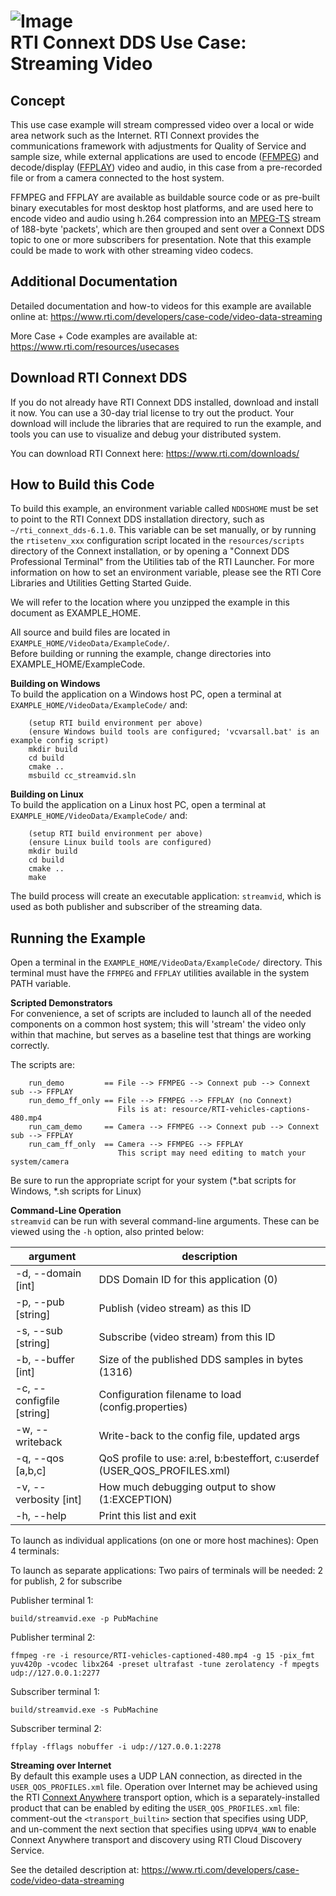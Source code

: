 ![Image](https://www.rti.com/hubfs/RTI_Oct2016/Images/rti-logounit.png)  
 RTI Connext DDS Use Case:  
 Streaming Video
==========================================

Concept
-------
This use case example will stream compressed video over a local or wide area network
such as the Internet.  RTI Connext provides the communications framework with adjustments
for Quality of Service and sample size, while external applications are used to 
encode ([FFMPEG](https://www.ffmpeg.org/)) and decode/display ([FFPLAY](https://www.ffmpeg.org/)) 
video and audio, in this case from a pre-recorded file or from a camera connected to the host system.  


FFMPEG and FFPLAY are available as buildable source code or as pre-built binary executables for 
most desktop host platforms, and are used here to encode video and audio using h.264 compression 
into an [MPEG-TS](https://en.wikipedia.org/wiki/MPEG_transport_stream) stream of 188-byte 'packets', 
which are then grouped and sent over a Connext DDS topic to one or more subscribers for presentation.
Note that this example could be made to work with other streaming video codecs.  


Additional Documentation
------------------------
Detailed documentation and how-to videos for this example are available online at:
  https://www.rti.com/developers/case-code/video-data-streaming

More Case + Code examples are available at:
  https://www.rti.com/resources/usecases



Download RTI Connext DDS
------------------------
If you do not already have RTI Connext DDS installed, download and install it
now. You can use a 30-day trial license to try out the product. Your download
will include the libraries that are required to run the example, and tools you
can use to visualize and debug your distributed system.

You can download RTI Connext here: https://www.rti.com/downloads/


How to Build this Code
----------------------
To build this example, an environment variable called `NDDSHOME`
must be set to point to the RTI Connext DDS installation directory, such as
`~/rti_connext_dds-6.1.0`.   This variable can be set manually, or by running
the `rtisetenv_xxx` configuration script located in the `resources/scripts` 
directory of the Connext installation, or by opening a "Connext DDS Professional 
Terminal" from the Utilities tab of the RTI Launcher. 
For more information on how to set an environment variable, please see the RTI
Core Libraries and Utilities Getting Started Guide.


We will refer to the location where you unzipped the example in this document
as EXAMPLE_HOME.  

All source and build files are located in `EXAMPLE_HOME/VideoData/ExampleCode/`.  
Before building or running the example, change directories into EXAMPLE_HOME/ExampleCode.

**Building on Windows**  
To build the application on a Windows host PC, open a terminal at `EXAMPLE_HOME/VideoData/ExampleCode/` and:
````
    (setup RTI build environment per above)
    (ensure Windows build tools are configured; 'vcvarsall.bat' is an example config script)
    mkdir build
    cd build
    cmake ..
    msbuild cc_streamvid.sln
````


**Building on Linux**  
To build the application on a Linux host PC, open a terminal at `EXAMPLE_HOME/VideoData/ExampleCode/` and:
````
    (setup RTI build environment per above)
    (ensure Linux build tools are configured)
    mkdir build
    cd build
    cmake ..
    make
````

The build process will create an executable application: `streamvid`, which is used as both 
publisher and subscriber of the streaming data.  


Running the Example
---------------
Open a terminal in the `EXAMPLE_HOME/VideoData/ExampleCode/` directory.   This terminal
must have the `FFMPEG` and `FFPLAY` utilities available in the system PATH variable.  

**Scripted Demonstrators**  
For convenience, a set of scripts are included to launch all of the needed components on 
a common host system;  this will 'stream' the video only within that machine, but serves as 
a baseline test that things are working correctly.  

The scripts are:
````
    run_demo         == File --> FFMPEG --> Connext pub --> Connext sub --> FFPLAY
    run_demo_ff_only == File --> FFMPEG --> FFPLAY (no Connext)
                        Fils is at: resource/RTI-vehicles-captions-480.mp4
    run_cam_demo     == Camera --> FFMPEG --> Connext pub --> Connext sub --> FFPLAY
    run_cam_ff_only  == Camera --> FFMPEG --> FFPLAY
                        This script may need editing to match your system/camera
````

Be sure to run the appropriate script for your system (*.bat scripts for Windows, *.sh scripts for Linux)  

**Command-Line Operation**  
`streamvid` can be run with several command-line arguments.  These can be viewed using the `-h` option, also printed below:

| argument | description |
| ---------- | ----------- |
| -d, --domain [int] | DDS Domain ID for this application (0) |
| -p, --pub [string] | Publish (video stream) as this ID |
| -s, --sub [string] | Subscribe (video stream) from this ID |
| -b, --buffer [int] | Size of the published DDS samples in bytes (1316) |
| -c, --configfile [string] | Configuration filename to load (config.properties)  |
| -w, --writeback | Write-back to the config file, updated args ||
| -q, --qos [a,b,c] | QoS profile to use: a:rel, b:besteffort, c:userdef (USER_QOS_PROFILES.xml) |
| -v, --verbosity [int] | How much debugging output to show (1:EXCEPTION)|
| -h, --help | Print this list and exit|

To launch as individual applications (on one or more host machines): Open 4 terminals:  

To launch as separate applications: Two pairs of terminals will be needed: 2 for publish, 2 for subscribe

Publisher terminal 1:

    build/streamvid.exe -p PubMachine

Publisher terminal 2:

    ffmpeg -re -i resource/RTI-vehicles-captioned-480.mp4 -g 15 -pix_fmt yuv420p -vcodec libx264 -preset ultrafast -tune zerolatency -f mpegts udp://127.0.0.1:2277

Subscriber terminal 1:

    build/streamvid.exe -s PubMachine

Subscriber terminal 2:

    ffplay -fflags nobuffer -i udp://127.0.0.1:2278


**Streaming over Internet**  
By default this example uses a UDP LAN connection, as directed in the `USER_QOS_PROFILES.xml` file.
Operation over Internet may be achieved using the RTI [Connext Anywhere](https://www.rti.com/products/connext-anywhere) 
transport option, which is a separately-installed product that can be enabled by editing the
`USER_QOS_PROFILES.xml` file: comment-out the `<transport_builtin>` section that specifies using 
UDP, and un-comment the next section that specifies using `UDPV4_WAN` to enable Connext Anywhere
transport and discovery using RTI Cloud Discovery Service.

See the detailed description at: https://www.rti.com/developers/case-code/video-data-streaming
